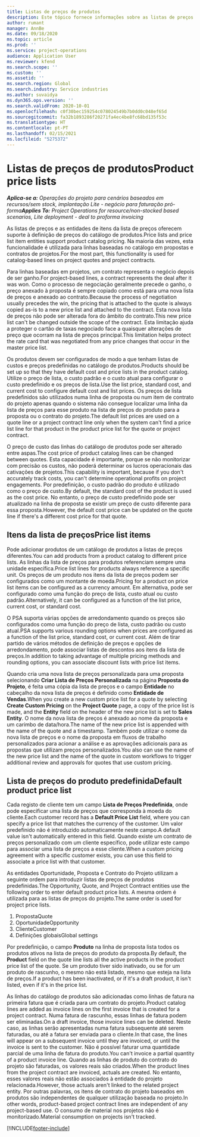 ```yaml
---
title: Listas de preços de produtos
description: Este tópico fornece informações sobre as listas de preços nos preços do catálogo utilizados para propostas e contratos de projeto.
author: rumant
manager: AnnBe
ms.date: 09/18/2020
ms.topic: article
ms.prod: ''
ms.service: project-operations
audience: Application User
ms.reviewer: kfend
ms.search.scope: ''
ms.custom: ''
ms.assetid: ''
ms.search.region: Global
ms.search.industry: Service industries
ms.author: suvaidya
ms.dyn365.ops.version: ''
ms.search.validFrom: 2020-10-01
ms.openlocfilehash: c0f30bec159254c078024549b7b0dd0c048ef65d
ms.sourcegitcommit: fa32b1893286f20271fa4ec4be8fc68bd135f53c
ms.translationtype: HT
ms.contentlocale: pt-PT
ms.lasthandoff: 02/15/2021
ms.locfileid: "5275372"
---
```

# <a name="product-price-lists"></a><span data-ttu-id="e6734-103">Listas de preços de produtos</span><span class="sxs-lookup"><span data-stu-id="e6734-103">Product price lists</span></span>

<span data-ttu-id="e6734-104">_**Aplica-se a:** Operações do projeto para cenários baseados em recursos/sem stock, implantação Lite - negócio para faturação pró-forma_</span><span class="sxs-lookup"><span data-stu-id="e6734-104">_**Applies To:** Project Operations for resource/non-stocked based scenarios, Lite deployment - deal to proforma invoicing_</span></span>

<span data-ttu-id="e6734-105">As listas de preços e as entidades de itens da lista de preços oferecem suporte à definição de preços do catálogo de produtos.</span><span class="sxs-lookup"><span data-stu-id="e6734-105">Price lists and price list item entities support product catalog pricing.</span></span> <span data-ttu-id="e6734-106">Na maioria das vezes, esta funcionalidade é utilizada para linhas baseadas no catálogo em propostas e contratos de projetos.</span><span class="sxs-lookup"><span data-stu-id="e6734-106">For the most part, this functionality is used for catalog-based lines on project quotes and project contracts.</span></span>

<span data-ttu-id="e6734-107">Para linhas baseadas em projetos, um contrato representa o negócio depois de ser ganho.</span><span class="sxs-lookup"><span data-stu-id="e6734-107">For project-based lines, a contract represents the deal after it was won.</span></span> <span data-ttu-id="e6734-108">Como o processo de negociação geralmente precede o ganho, o preço anexado à proposta é sempre copiado como está para uma nova lista de preços e anexado ao contrato.</span><span class="sxs-lookup"><span data-stu-id="e6734-108">Because the process of negotiation usually precedes the win, the pricing that is attached to the quote is always copied as-is to a new price list and attached to the contract.</span></span> <span data-ttu-id="e6734-109">Esta nova lista de preços não pode ser alterada fora do âmbito do contrato.</span><span class="sxs-lookup"><span data-stu-id="e6734-109">This new price list can't be changed outside the scope of the contract.</span></span> <span data-ttu-id="e6734-110">Esta limitação ajuda a proteger o cartão de taxas negociado face a quaisquer alterações de preço que ocorram na lista de preços principal.</span><span class="sxs-lookup"><span data-stu-id="e6734-110">This limitation helps protect the rate card that was negotiated from any price changes that occur in the master price list.</span></span>

<span data-ttu-id="e6734-111">Os produtos devem ser configurados de modo a que tenham listas de custos e preços predefinidas no catálogo de produtos.</span><span class="sxs-lookup"><span data-stu-id="e6734-111">Products should be set up so that they have default cost and price lists in the product catalog.</span></span> <span data-ttu-id="e6734-112">Utilize o preço de lista, o custo padrão e o custo atual para configurar o custo predefinido e os preços de lista.</span><span class="sxs-lookup"><span data-stu-id="e6734-112">Use the list price, standard cost, and current cost to configure default cost and list prices.</span></span> <span data-ttu-id="e6734-113">Os preços de lista predefinidos são utilizados numa linha de proposta ou num item de contrato do projeto apenas quando o sistema não consegue localizar uma linha da lista de preços para esse produto na lista de preços do produto para a proposta ou o contrato do projeto.</span><span class="sxs-lookup"><span data-stu-id="e6734-113">The default list prices are used on a quote line or a project contract line only when the system can't find a price list line for that product in the product price list for the quote or project contract.</span></span>

<span data-ttu-id="e6734-114">O preço de custo das linhas do catálogo de produtos pode ser alterado entre aspas.</span><span class="sxs-lookup"><span data-stu-id="e6734-114">The cost price of product catalog lines can be changed between quotes.</span></span> <span data-ttu-id="e6734-115">Esta capacidade é importante, porque se não monitorizar com precisão os custos, não poderá determinar os lucros operacionais das cativações de projetos.</span><span class="sxs-lookup"><span data-stu-id="e6734-115">This capability is important, because if you don't accurately track costs, you can't determine operational profits on project engagements.</span></span> <span data-ttu-id="e6734-116">Por predefinição, o custo padrão do produto é utilizado como o preço de custo.</span><span class="sxs-lookup"><span data-stu-id="e6734-116">By default, the standard cost of the product is used as the cost price.</span></span> <span data-ttu-id="e6734-117">No entanto, o preço de custo predefinido pode ser atualizado na linha de proposta se existir um preço de custo diferente para essa proposta.</span><span class="sxs-lookup"><span data-stu-id="e6734-117">However, the default cost price can be updated on the quote line if there's a different cost price for that quote.</span></span>

## <a name="price-list-items"></a><span data-ttu-id="e6734-118">Itens da lista de preços</span><span class="sxs-lookup"><span data-stu-id="e6734-118">Price list items</span></span>

<span data-ttu-id="e6734-119">Pode adicionar produtos de um catálogo de produtos a listas de preços diferentes.</span><span class="sxs-lookup"><span data-stu-id="e6734-119">You can add products from a product catalog to different price lists.</span></span> <span data-ttu-id="e6734-120">As linhas da lista de preços para produtos referenciam sempre uma unidade específica.</span><span class="sxs-lookup"><span data-stu-id="e6734-120">Price list lines for products always reference a specific unit.</span></span> <span data-ttu-id="e6734-121">Os preços de um produto nos itens da lista de preços podem ser configurados como um montante de moeda.</span><span class="sxs-lookup"><span data-stu-id="e6734-121">Pricing for a product on price list items can be configured as a currency amount.</span></span> <span data-ttu-id="e6734-122">Em alternativa, pode ser configurado como uma função do preço de lista, custo atual ou custo padrão.</span><span class="sxs-lookup"><span data-stu-id="e6734-122">Alternatively, it can be configured as a function of the list price, current cost, or standard cost.</span></span>

<span data-ttu-id="e6734-123">O PSA suporta várias opções de arredondamento quando os preços são configurados como uma função do preço de lista, custo padrão ou custo atual.</span><span class="sxs-lookup"><span data-stu-id="e6734-123">PSA supports various rounding options when prices are configured as a function of the list price, standard cost, or current cost.</span></span> <span data-ttu-id="e6734-124">Além de tirar partido de vários métodos de definição de preços e opções de arredondamento, pode associar listas de descontos aos itens da lista de preços.</span><span class="sxs-lookup"><span data-stu-id="e6734-124">In addition to taking advantage of multiple pricing methods and rounding options, you can associate discount lists with price list items.</span></span> 

<span data-ttu-id="e6734-125">Quando cria uma nova lista de preços personalizada para uma proposta selecionando **Criar Lista de Preços Personalizada** na página **Proposta do Projeto**, é feita uma cópia da lista de preços e o campo **Entidade** no cabeçalho da nova lista de preços é definido como **Entidade de Vendas**.</span><span class="sxs-lookup"><span data-stu-id="e6734-125">When you create a new custom price list for a quote by selecting **Create Custom Pricing** on the **Project Quote** page, a copy of the price list is made, and the **Entity** field on the header of the new price list is set to **Sales Entity**.</span></span> <span data-ttu-id="e6734-126">O nome da nova lista de preços é anexado ao nome da proposta e um carimbo de data/hora.</span><span class="sxs-lookup"><span data-stu-id="e6734-126">The name of the new price list is appended with the name of the quote and a timestamp.</span></span> <span data-ttu-id="e6734-127">Também pode utilizar o nome da nova lista de preços e o nome da proposta em fluxos de trabalho personalizados para acionar a análise e as aprovações adicionais para as propostas que utilizam preços personalizados.</span><span class="sxs-lookup"><span data-stu-id="e6734-127">You also can use the name of the new price list and the name of the quote in custom workflows to trigger additional review and approvals for quotes that use custom pricing.</span></span>

 
## <a name="default-product-price-list"></a><span data-ttu-id="e6734-128">Lista de preços do produto predefinida</span><span class="sxs-lookup"><span data-stu-id="e6734-128">Default product price list</span></span>
<span data-ttu-id="e6734-129">Cada registo de cliente tem um campo **Lista de Preços Predefinida**, onde pode especificar uma lista de preços que corresponda à moeda do cliente.</span><span class="sxs-lookup"><span data-stu-id="e6734-129">Each customer record has a **Default Price List** field, where you can specify a price list that matches the currency of the customer.</span></span> <span data-ttu-id="e6734-130">Um valor predefinido não é introduzido automaticamente neste campo.</span><span class="sxs-lookup"><span data-stu-id="e6734-130">A default value isn't automatically entered in this field.</span></span> <span data-ttu-id="e6734-131">Quando existe um contrato de preços personalizado com um cliente específico, pode utilizar este campo para associar uma lista de preços a esse cliente.</span><span class="sxs-lookup"><span data-stu-id="e6734-131">When a custom pricing agreement with a specific customer exists, you can use this field to associate a price list with that customer.</span></span>

<span data-ttu-id="e6734-132">As entidades Oportunidade, Proposta e Contrato do Projeto utilizam a seguinte ordem para introduzir listas de preços de produtos predefinidas.</span><span class="sxs-lookup"><span data-stu-id="e6734-132">The Opportunity, Quote, and Project Contract entities use the following order to enter default product price lists.</span></span> <span data-ttu-id="e6734-133">A mesma ordem é utilizada para as listas de preços do projeto.</span><span class="sxs-lookup"><span data-stu-id="e6734-133">The same order is used for project price lists.</span></span>

1.  <span data-ttu-id="e6734-134">Proposta</span><span class="sxs-lookup"><span data-stu-id="e6734-134">Quote</span></span>
2.  <span data-ttu-id="e6734-135">Oportunidade</span><span class="sxs-lookup"><span data-stu-id="e6734-135">Opportunity</span></span>
3.  <span data-ttu-id="e6734-136">Cliente</span><span class="sxs-lookup"><span data-stu-id="e6734-136">Customer</span></span>
4.  <span data-ttu-id="e6734-137">Definições globais</span><span class="sxs-lookup"><span data-stu-id="e6734-137">Global settings</span></span> 

<span data-ttu-id="e6734-138">Por predefinição, o campo **Produto** na linha de proposta lista todos os produtos ativos na lista de preços do produto da proposta.</span><span class="sxs-lookup"><span data-stu-id="e6734-138">By default, the **Product** field on the quote line lists all the active products in the product price list of the quote.</span></span> <span data-ttu-id="e6734-139">Se um produto tiver sido inativado, ou se for um produto de rascunho, o mesmo não está listado, mesmo que esteja na lista de preços.</span><span class="sxs-lookup"><span data-stu-id="e6734-139">If a product has been inactivated, or if it's a draft product, it isn't listed, even if it's in the price list.</span></span> 

<span data-ttu-id="e6734-140">As linhas do catálogo de produtos são adicionadas como linhas de fatura na primeira fatura que é criada para um contrato do projeto.</span><span class="sxs-lookup"><span data-stu-id="e6734-140">Product catalog lines are added as invoice lines on the first invoice that is created for a project contract.</span></span> <span data-ttu-id="e6734-141">Numa fatura de rascunho, essas linhas de fatura podem ser eliminadas.</span><span class="sxs-lookup"><span data-stu-id="e6734-141">On a draft invoice, those invoice lines can be deleted.</span></span> <span data-ttu-id="e6734-142">Neste caso, as linhas serão apresentadas numa fatura subsequente até serem faturadas, ou até a fatura ser enviada para o cliente.</span><span class="sxs-lookup"><span data-stu-id="e6734-142">In that case, the lines will appear on a subsequent invoice until they are invoiced, or until the invoice is sent to the customer.</span></span> <span data-ttu-id="e6734-143">Não é possível faturar uma quantidade parcial de uma linha de fatura do produto.</span><span class="sxs-lookup"><span data-stu-id="e6734-143">You can't invoice a partial quantity of a product invoice line.</span></span> <span data-ttu-id="e6734-144">Quando as linhas de produto do contrato do projeto são faturadas, os valores reais são criados.</span><span class="sxs-lookup"><span data-stu-id="e6734-144">When the product lines from the project contract are invoiced, actuals are created.</span></span> <span data-ttu-id="e6734-145">No entanto, esses valores reais não estão associados à entidade do projeto relacionada.</span><span class="sxs-lookup"><span data-stu-id="e6734-145">However, those actuals aren't linked to the related project entity.</span></span> <span data-ttu-id="e6734-146">Por outras palavras, os itens de contrato do projeto baseados em produtos são independentes de qualquer utilização baseada no projeto.</span><span class="sxs-lookup"><span data-stu-id="e6734-146">In other words, product-based project contract lines are independent of any project-based use.</span></span> <span data-ttu-id="e6734-147">O consumo de material nos projetos não é monitorizado.</span><span class="sxs-lookup"><span data-stu-id="e6734-147">Material consumption on projects isn't tracked.</span></span>


[!INCLUDE[footer-include](../includes/footer-banner.md)]
